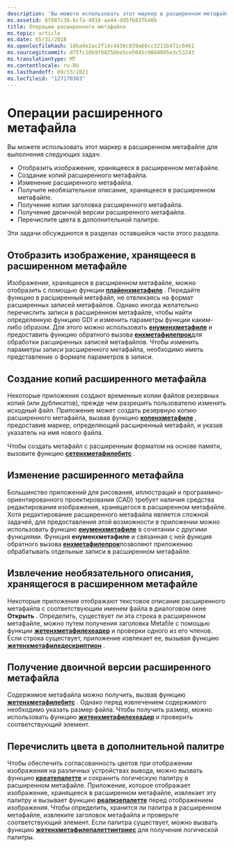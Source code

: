 ```yaml
---
description: 'Вы можете использовать этот маркер в расширенном метафайле для выполнения следующих задач:'
ms.assetid: 8f887c38-6cfa-4918-aa44-dd5fb837b40b
title: Операции расширенного метафайла
ms.topic: article
ms.date: 05/31/2018
ms.openlocfilehash: 18ba9e2ac2f14c4436c039a66cc3211b471c0461
ms.sourcegitcommit: d75fc10b9f0825bbe5ce5045c90d4045e3c53243
ms.translationtype: MT
ms.contentlocale: ru-RU
ms.lasthandoff: 09/13/2021
ms.locfileid: "127170303"
---
```

# <a name="enhanced-metafile-operations"></a>Операции расширенного метафайла

Вы можете использовать этот маркер в расширенном метафайле для выполнения следующих задач:

-   Отобразить изображение, хранящееся в расширенном метафайле.
-   Создание копий расширенного метафайла.
-   Изменение расширенного метафайла.
-   Получите необязательное описание, хранящееся в расширенном метафайле.
-   Получение копии заголовка расширенного метафайла.
-   Получение двоичной версии расширенного метафайла.
-   Перечислите цвета в дополнительной палитре.

Эти задачи обсуждаются в разделах оставшейся части этого раздела.

## <a name="display-the-picture-stored-in-an-enhanced-metafile"></a>Отобразить изображение, хранящееся в расширенном метафайле

Изображение, хранящееся в расширенном метафайле, можно отобразить с помощью функции [**плайенхметафиле**](/windows/desktop/api/Wingdi/nf-wingdi-playenhmetafile) . Передайте функцию в расширенный метафайл, не отвлекаясь на формат расширенных записей метафайлов. Однако иногда желательно перечислить записи в расширенном метафайле, чтобы найти определенную функцию GDI и изменить параметры функции каким-либо образом. Для этого можно использовать [**енуменхметафиле**](/windows/desktop/api/Wingdi/nf-wingdi-enumenhmetafile) и предоставить функцию обратного вызова [**енхметафилепрок**](/windows/win32/api/wingdi/nc-wingdi-enhmfenumproc)для обработки расширенных записей метафайлов. Чтобы изменить параметры записи расширенного метафайла, необходимо иметь представление о формате параметров в записи.

## <a name="create-copies-of-an-enhanced-metafile"></a>Создание копий расширенного метафайла

Некоторые приложения создают временные копии файлов резервных копий (или дубликатов), прежде чем разрешить пользователю изменять исходный файл. Приложение может создать резервную копию расширенного метафайла, вызвав функцию [**копенхметафиле**](/windows/desktop/api/Wingdi/nf-wingdi-copyenhmetafilea) , предоставив маркер, определяющий расширенный метафайл, и указав указатель на имя нового файла.

Чтобы создать метафайл с расширенным форматом на основе памяти, вызовите функцию [**сетенхметафилебитс**](/windows/desktop/api/Wingdi/nf-wingdi-setenhmetafilebits) .

## <a name="edit-an-enhanced-metafile"></a>Изменение расширенного метафайла

Большинство приложений для рисования, иллюстраций и программно-ориентированного проектирования (CAD) требует наличия средства редактирования изображения, хранящегося в расширенном метафайле. Хотя редактирование расширенного метафайла является сложной задачей, для предоставления этой возможности в приложении можно использовать функцию [**енуменхметафиле**](/windows/desktop/api/Wingdi/nf-wingdi-enumenhmetafile) в сочетании с другими функциями. Функция **енуменхметафиле** и связанная с ней функция обратного вызова [**енхметафилепрок**](/windows/win32/api/wingdi/nc-wingdi-enhmfenumproc)позволяют приложению обрабатывать отдельные записи в расширенном метафайле.

## <a name="retrieve-the-optional-description-stored-in-an-enhanced-metafile"></a>Извлечение необязательного описания, хранящегося в расширенном метафайле

Некоторые приложения отображают текстовое описание расширенного метафайла с соответствующим именем файла в диалоговом окне **Открыть** . Определить, существует ли эта строка в расширенном метафайле, можно путем получения заголовка Metafile с помощью функции [**жетенхметафилехеадер**](/windows/desktop/api/Wingdi/nf-wingdi-getenhmetafileheader) и проверки одного из его членов. Если строка существует, приложение извлекает ее, вызывая функцию [**жетенхметафиледескриптион**](/windows/desktop/api/Wingdi/nf-wingdi-getenhmetafiledescriptiona) .

## <a name="retrieve-a-binary-version-of-an-enhanced-metafile"></a>Получение двоичной версии расширенного метафайла

Содержимое метафайла можно получить, вызвав функцию [**жетенхметафилебитс**](/windows/desktop/api/Wingdi/nf-wingdi-getenhmetafilebits) . Однако перед извлечением содержимого необходимо указать размер файла. Чтобы получить размер, можно использовать функцию [**жетенхметафилехеадер**](/windows/desktop/api/Wingdi/nf-wingdi-getenhmetafileheader) и проверить соответствующий элемент.

## <a name="enumerate-the-colors-in-the-optional-palette"></a>Перечислить цвета в дополнительной палитре

Чтобы обеспечить согласованность цветов при отображении изображения на различных устройствах вывода, можно вызвать функцию [**креатепалетте**](/windows/desktop/api/Wingdi/nf-wingdi-createpalette) и сохранить логическую палитру в расширенном метафайле. Приложение, которое отображает изображение, хранящееся в расширенном метафайле, извлекает эту палитру и вызывает функцию [**реализепалетте**](/windows/desktop/api/Wingdi/nf-wingdi-realizepalette) перед отображением изображения. Чтобы определить, хранится ли палитра в расширенном метафайле, извлеките заголовок метафайла и проверьте соответствующий элемент. Если палитра существует, можно вызвать функцию [**жетенхметафилепалеттинтриес**](/windows/desktop/api/Wingdi/nf-wingdi-getenhmetafilepaletteentries) для получения логической палитры.

 

 
